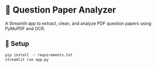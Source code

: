 # 📄 Question Paper Analyzer

A Streamlit app to extract, clean, and analyze PDF question papers using PyMuPDF and OCR.

## 🔧 Setup

```bash
pip install -r requirements.txt
streamlit run app.py
